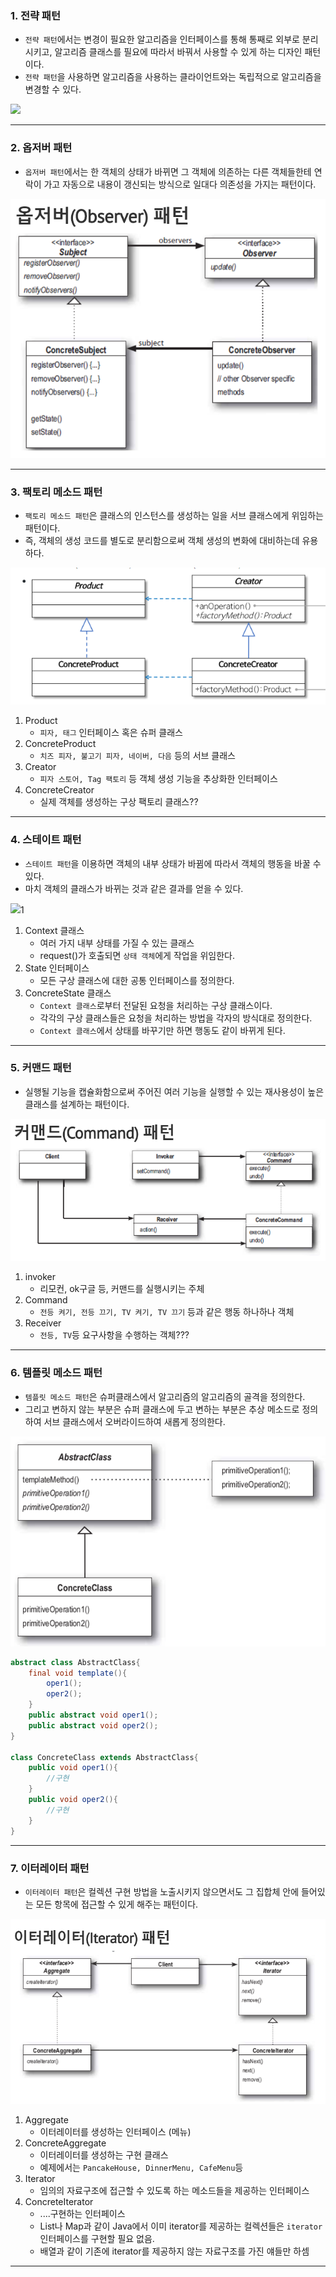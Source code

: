 

### 1. 전략 패턴

- `전략 패턴`에서는 변경이 필요한 알고리즘을 인터페이스를 통해 통째로 외부로 분리시키고, 알고리즘 클래스를 필요에 따라서 바꿔서 사용할 수 있게 하는 디자인 패턴이다.
- `전략 패턴`을 사용하면 알고리즘을 사용하는 클라이언트와는 독립적으로 알고리즘을 변경할 수 있다.

![]( https://img1.daumcdn.net/thumb/R1280x0/?scode=mtistory2&fname=http%3A%2F%2Fcfile8.uf.tistory.com%2Fimage%2F2458DE3C52DFCAF121A3FD )

---

### 2. 옵저버 패턴

- `옵저버 패턴`에서는 한 객체의 상태가 바뀌면 그 객체에 의존하는 다른 객체들한테 연락이 가고 자동으로 내용이 갱신되는 방식으로 일대다 의존성을 가지는 패턴이다.

<img src="../자료/옵저버.png" style="zoom:80%;" />

---

### 3. 팩토리 메소드 패턴

- `팩토리 메소드 패턴`은 클래스의 인스턴스를 생성하는 일을 서브 클래스에게 위임하는 패턴이다.
- 즉, 객체의 생성 코드를 별도로 분리함으로써 객체 생성의 변화에 대비하는데 유용하다.

![](../자료/팩토리메소드.png )

1. Product
   - `피자, 태그` 인터페이스 혹은 슈퍼 클래스
2. ConcreteProduct
   - `치즈 피자, 불고기 피자, 네이버, 다음` 등의 서브 클래스
3. Creator
   - `피자 스토어, Tag 팩토리` 등 객체 생성 기능을 추상화한 인터페이스
4. ConcreteCreator
   - 실제 객체를 생성하는 구상 팩토리 클래스??

---

### 4. 스테이트 패턴

- `스테이트 패턴`을 이용하면 객체의 내부 상태가 바뀜에 따라서 객체의 행동을 바꿀 수 있다.
- 마치 객체의 클래스가 바뀌는 것과 같은 결과를 얻을 수 있다.

![]( https://img1.daumcdn.net/thumb/R1280x0/?scode=mtistory2&fname=http%3A%2F%2Fcfile3.uf.tistory.com%2Fimage%2F242DFE4A59182D801C0FE4 )1

1. Context 클래스
   - 여러 가지 내부 상태를 가질 수 있는 클래스
   - request()가 호출되면 `상태 객체`에게 작업을 위임한다.
2. State 인터페이스
   - 모든 구상 클래스에 대한 공통 인터페이스를 정의한다.
3. ConcreteState 클래스
   - `Context 클래스`로부터 전달된 요청을 처리하는 구상 클래스이다.
   - 각각의 구상 클래스들은 요청을 처리하는 방법을 각자의 방식대로 정의한다.
   - `Context 클래스`에서 상태를 바꾸기만 하면 행동도 같이 바뀌게 된다.

---

### 5. 커맨드 패턴

- 실행될 기능을 캡슐화함으로써 주어진 여러 기능을 실행할 수 있는 재사용성이 높은 클래스를 설계하는 패턴이다.

<img src="../자료/커맨드.png" style="zoom:80%;" />

1. invoker
   - 리모컨, ok구글 등, 커맨드를 실행시키는 주체
2. Command
   - `전등 켜기, 전등 끄기, TV 켜기, TV 끄기` 등과 같은 행동 하나하나 객체
3. Receiver
   - `전등, TV`등 요구사항을 수행하는 객체???

---

### 6. 템플릿 메소드 패턴

- `템플릿 메소드 패턴`은 슈퍼클래스에서 알고리즘의 알고리즘의 골격을 정의한다.
- 그리고 변하지 않는 부분은 슈퍼 클래스에 두고 변하는 부분은 추상 메소드로 정의하여 서브 클래스에서 오버라이드하여 새롭게 정의한다.

<img src="../자료/템플릿메소드.PNG" style="zoom:80%;" />

```java
abstract class AbstractClass{
    final void template(){
        oper1();
        oper2();
    }
    public abstract void oper1();
    public abstract void oper2(); 
}

class ConcreteClass extends AbstractClass{
    public void oper1(){
        //구현
    }
    public void oper2(){
     	//구현   
    }
}
```

---

### 7. 이터레이터 패턴

- `이터레이터 패턴`은 컬렉션 구현 방법을 노출시키지 않으면서도 그 집합체 안에 들어있는 모든 항목에 접근할 수 있게 해주는 패턴이다.

![](../자료/이터레이터.png)

1. Aggregate
   - 이터레이터를 생성하는 인터페이스 (메뉴)
2. ConcreteAggregate
   - 이터레이터를 생성하는 구현 클래스
   - 예제에서는 `PancakeHouse, DinnerMenu, CafeMenu`등
3. Iterator
   - 임의의 자료구조에 접근할 수 있도록 하는 메소드들을 제공하는 인터페이스
4. ConcreteIterator
   - ....구현하는 인터페이스
   - List나 Map과 같이 Java에서 이미 iterator를 제공하는 컬렉션들은 `iterator` 인터페이스를 구현할 필요 없음.
   - 배열과 같이 기존에 iterator를 제공하지 않는 자료구조를 가진 얘들만 하셈

---

